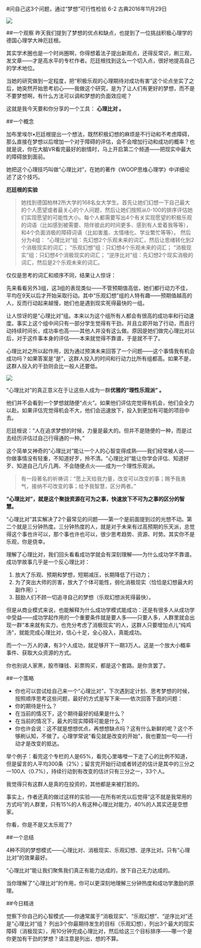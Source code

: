 #问自己这3个问题，通过“梦想”可行性检验 6-2
古典2016年11月29日

![](./_image/WechatIMG54.jpeg)

##一个观察
昨天我们提到了梦想的优点和缺点，也提到了一位挑战积极心理学的德国心理学大神厄廷根。

其实学术圈也是一个时尚圈啊，你得想着法子提出新观点，还得反常识，刷三观，发文章——才是高水平的专栏作者。厄廷根找到这么一个切入点，很好地提高自己的学术地位。

当她的研究做到一定程度，把“积极乐观的心理期待对成功有害”这个论点坐实了之后，她突然开始思考初心——我做这个研究，是为了让人们有更好的梦想，而不是不要梦想啊，有什么方法可以调和梦想的负面效应呢？

这就是我今天要和你分享的一个工具： **心理比对 。**

##一个概念

加布里埃尔•厄廷根提出一个想法，既然积极幻想的麻烦是不行动和不考虑障碍，那么直接在梦想以后增加一个对于障碍的评估，会不会增加行动和成功的概率？也就是说，你在大脑VR看完最好的剧情时，马上开启第二个频道——把现实中最大的障碍放到面前。

她把这个心理技巧叫做“心理比对”，在她的著作《WOOP思维心理学》中详细论述了这个技巧。

**厄廷根的实验**
>她找到德国柏林2所大学的168名女大学生。首先让她们幻想一下自己最大的个人愿望或者最关心的个人问题，然后让她们按照从0-100的排序评估她们实现愿望的可能性大小。每个人都需要写出4个有关实现愿望的积极乐观的词语（比如感到被需要、陪伴彼此的时间更多、感到有人爱着我等等），和4个负面消极的障碍词语（比如害羞、太情绪化、学业繁忙等等）。
然后分为4组：
“心理比对”组：先幻想2个乐观未来的词汇，然后让思绪转化到2个消极现实的词汇；
“乐观幻想”组：只幻想4个乐观未来的词汇；
“消极现实”组：只幻想4个消极现实的词汇；
“逆序比对”组：先幻想2个现实消极的词汇，然后是2个乐观未来的词汇。

仅仅是思考的词汇和顺序不同，结果让人惊讶：

先来看看另外3组，这3组的表现类似——不管预期值高低，她们都行动力不佳，平均在9天以后才开始采取行动。其中“乐观幻想”组的人特有趣——预期值越高的人，反而行动起来越慢，她们也是遇到现实死得最快的一组。

让人惊讶的是“心理比对”组。本来以为这个组所有人都会有很高的成功率和行动速度。事实上这个组中间只有一部分学生觉得有干劲，并且立即开始了行动，而且行动持续时间长，成功率也高——其他人并没有这么做。原因是她们做完心理比对以后，对于这件事本身的评估——本来就觉得不靠谱，于是就不干了。 

心理比对之所以起作用，因为通过预演未来回答了一个问题——这个事情我有机会成功吗？如果答案是“是”，这群人投入的时间和行动力比所有组都高。如果不是，这群人投入的干劲则会比一般人还要低。

![](./_image/WechatIMG55.png)

“心理比对”的真正意义在于让这些人成为一群**优雅的“理性乐观派” 。**

他们并不会看到一个梦想就随便“点火”。如果他们评估完觉得有机会，他们会全力以赴。如果评估完觉得机会不大，他们会迅速放下，投入到更加有可能的项目中去。

厄廷根说：“人在追求梦想的时候，力量是最大的。但并不是随便的一种，而是过去经历评估过自己行得通的一种。”

这个简单又神奇的“心理比对”能让一个人的心智变得成熟——我们经常被人说——你做事情没有轻重，不知道好歹，拎不清。“心理比对”能让你学会评估、知道好歹、知道自己几斤几两、不会随便点火——成为一个理性乐观派。

>有一段著名的祈祷词：“愿上天给我力量，改变可以改变的事；赐予我勇气，接纳不可改变的事；给予我智慧，区分两者。”

**“心理比对”，就是这个聚拢资源在可为之事，快速放下不可为之事的区分的智慧。**

“心理比对”其实解决了2个最常见的问题——第一个是前面提到过的光想不动。第二个就是三分钟热度。三分钟热度的人，就是对于未来有过高预期的乐天派，总觉得这个事也许可以，那个事也许也可以，很少思考趋势、资源、时势。其实你不是乐观，你是侥幸。

理解了心理比对，我们回头看看成功学就会有深刻理解——为什么成功学不靠谱。成功学故事几乎是一个反心理比对：

1. 放大了乐观、预期和梦想，短期减压，长期降低了行动力；
2. 为了突出大师的厉害，放大了个体可能性，弱化消极现实（恰恰是幻想最大的副作用）；
3. 鼓励人们不顾一切追寻自己的梦想（乐观幻想派死得最快）。

但是从商业模式来说，也能解释为什么成功学模式能成功：还是有很多人从成功学中受益——成功学起作用的一个重要条件就是要人多——只要人多，人群里就会出现一群“本来就有实力，也充分考虑了消极现实”的人，这群人只要增加点儿“纯鸡汤”，就能完成心理比对，信心十足，全心投入，真能成功。

而一个一万人的课，有3个人成功，就足够开下一期3万人。这是一个放大小概率事件、获取大众资源的方式。

你也别说人家黑，股市赚钱、彩票购买，都是这个套路。是你贪罢了。

##一个策略
- 你也可以尝试给自己来一个“心理比对”，下次遇到定计划、思考梦想的时候，按照顺序思考这些问题，最好的方式是写下来——依次回答下面的问题：
- 你的期待是什么？
- 在当前的情况下，这个期待最好的结果是什么？
- 在当前的情况下，最大的现实障碍可能是什么？
- 你也许会说：这不就是想想优点，再想想缺点吗？这有什么新鲜的呢？这个不够刷认知，不做了。心理学常说“看见就是改变的开始”，我也要加一句——行动才是改变的抵达。

举个例子：看完这个专栏的人是65%，看完心里咯噔一下走了心的比例不知道，但是留言的人平均300条（2%）；留言完开始行动或者转述的估计是其中的三分之一100人（0.7%），持续行动到有改变的估计只有三分之一，33个人。

我觉得只有这群人是真的在投资的，其他都是来被打脸的。

事实上，作者还真的做过这样的实验——在所有听完以后觉得“这不就是我常用的方式吗”的人群里，只有15%的人有这种心理比对能力，40%的人其实还是空想家。

你看，你是不是又太乐观了? 

##一个总结

4种不同的梦想模式——心理比对、消极现实、乐观幻想、逆序比对。只有“心理比对”的效果最好。

“心理比对”能让我们聚焦我们真正有能力达成的，放下自己无力达成的。

当你理解了“心理比对”的作用，你可以更深刻地理解三分钟热度和成功学激励的原理。

##今日精进

觉察下你自己的心智模式——你通常属于“消极现实”、“乐观幻想”、“逆序比对”还是“心理比对”组？
列出3个你最期待发生的目标（乐观幻想），列出3个最大的现实障碍（消极现实），用10分钟完成心理比对，然后给这三个目标排序——哪一个是你更加有干劲的梦想？请注意是列出，想的不算。